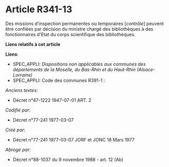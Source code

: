 # Article R341-13

Des missions d'inspection permanentes ou temporaires [*contrôle*] peuvent être confiées par décision du ministre chargé des
bibliothèques à des fonctionnaires d'Etat du corps scientifique des bibliothèques.

**Liens relatifs à cet article**

**Liens**:

  - SPEC_APPLI: *Dispositions non applicables aux communes des départements de la Moselle, du Bas-Rhin et du Haut-Rhin (Alsace-Lorraine)*
  - SPEC_APPLI: Code des communes R391-1 :

_Anciens textes_:

  - Décret n°47-1222 1947-07-01 ART. 2

_Codifié par_:

  - Décret n°77-241 1977-03-07

_Créé par_:

  - Décret n°77-241 1977-03-07 JORF et JONC 18 Mars 1977

_Abrogé par_:

  - Décret n°88-1037 du 9 novembre 1988 - art. 12 (Ab)
